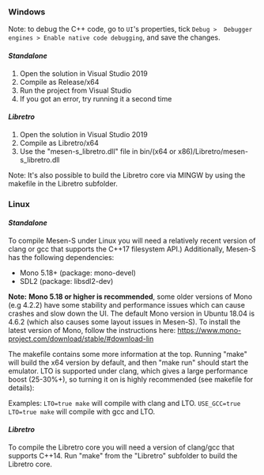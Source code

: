 ### Windows

Note: to debug the C++ code, go to `UI`'s properties, tick `Debug >  Debugger engines > Enable native code debugging`, and save the changes.

#### *Standalone*

1) Open the solution in Visual Studio 2019
2) Compile as Release/x64
3) Run the project from Visual Studio
4) If you got an error, try running it a second time

#### *Libretro*

1) Open the solution in Visual Studio 2019
2) Compile as Libretro/x64
3) Use the "mesen-s_libretro.dll" file in bin/(x64 or x86)/Libretro/mesen-s_libretro.dll

Note: It's also possible to build the Libretro core via MINGW by using the makefile in the Libretro subfolder.

### Linux

#### *Standalone*

To compile Mesen-S under Linux you will need a relatively recent version of clang or gcc that supports the C++17 filesystem API.) Additionally, Mesen-S has the following dependencies:

* Mono 5.18+  (package: mono-devel)
* SDL2  (package: libsdl2-dev)

**Note:** **Mono 5.18 or higher is recommended**, some older versions of Mono (e.g 4.2.2) have some stability and performance issues which can cause crashes and slow down the UI.
The default Mono version in Ubuntu 18.04 is 4.6.2 (which also causes some layout issues in Mesen-S).  To install the latest version of Mono, follow the instructions here: https://www.mono-project.com/download/stable/#download-lin

The makefile contains some more information at the top.  Running "make" will build the x64 version by default, and then "make run" should start the emulator.
LTO is supported under clang, which gives a large performance boost (25-30%+), so turning it on is highly recommended (see makefile for details):

Examples:
`LTO=true make` will compile with clang and LTO.
`USE_GCC=true LTO=true make` will compile with gcc and LTO.

#### *Libretro*

To compile the Libretro core you will need a version of clang/gcc that supports C++14.
Run "make" from the "Libretro" subfolder to build the Libretro core.
